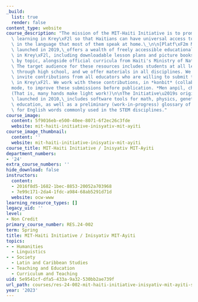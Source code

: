 ```yaml
---
_build:
  list: true
  render: false
content_type: website
course_description: "The mission of the MIT-Haiti Initiative is to promote active\
  \ learning in Krey\xF2l so that Haitians can have universal access to quality education\
  \ in the language that most of them speak at home.\_\n\n[Platf\xF2m MIT-Ayiti](http://mit-ayiti.net/),\
  \ launched in 2019,\_offers a wealth of freely accessible educational resources\
  \ in Krey\xF2l, including downloadable lesson plans and picture books categorized\
  \ by topic, alongside official curricula from Haiti's Ministry of National Education.\
  \ The target audience for these resources includes students at all levels from pre-kindergarten\
  \ through high school, and we offer materials in all disciplines. We also host and\
  \ invite contributions from all educators who are willing to submit their own materials\
  \ in Krey\xF2l. We work with these contributions, in *konbit* (collaborative)\_\
  mode, to improve these submissions before publication. *Men anpil, chay pa lou!*\_\
  (That is, many hands make light work!)\n\nThe Initiative\u2019s original\_[website](http://haiti.mit.edu/),\
  \ launched in 2010,\_includes software tools for math, physics, genetics, and biochemistry\
  \ education, as well as a preliminary (work-in-progress) glossary of Krey\xF2l equivalents\
  \ for English words commonly used in the STEM disciplines."
course_image:
  content: 5f9016eb-e500-40ee-8071-6f2ec26c3fde
  website: mit-haiti-initiative-inisyativ-mit-ayiti
course_image_thumbnail:
  content: ''
  website: mit-haiti-initiative-inisyativ-mit-ayiti
course_title: MIT-Haiti Initiative / Inisyativ MIT-Ayiti
department_numbers:
- '24'
extra_course_numbers: ''
hide_download: false
instructors:
  content:
  - 2016f8d5-1682-1bec-8853-20052a703968
  - 7e99c171-2da4-1fdc-a984-68ab5291d71d
  website: ocw-www
learning_resource_types: []
legacy_uid: ''
level:
- Non Credit
primary_course_number: RES.24-002
term: Spring
title: MIT-Haiti Initiative / Inisyativ MIT-Ayiti
topics:
- - Humanities
  - Linguistics
- - Society
  - Latin and Caribbean Studies
- - Teaching and Education
  - Curriculum and Teaching
uid: 5e9541cf-dfa5-433a-9a32-530bb2ae739f
url_path: courses/res-24-002-mit-haiti-initiative-inisyativ-mit-ayiti-spring-2023
year: '2023'
---
```

